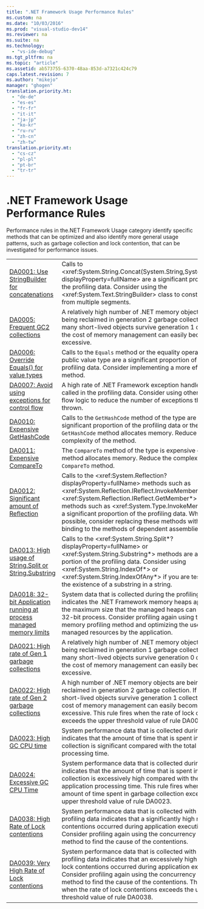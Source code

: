 ```yaml
---
title: ".NET Framework Usage Performance Rules"
ms.custom: na
ms.date: "10/03/2016"
ms.prod: "visual-studio-dev14"
ms.reviewer: na
ms.suite: na
ms.technology: 
  - "vs-ide-debug"
ms.tgt_pltfrm: na
ms.topic: "article"
ms.assetid: ab573755-6370-48aa-853d-a7321c424c79
caps.latest.revision: 7
ms.author: "mikejo"
manager: "ghogen"
translation.priority.ht: 
  - "de-de"
  - "es-es"
  - "fr-fr"
  - "it-it"
  - "ja-jp"
  - "ko-kr"
  - "ru-ru"
  - "zh-cn"
  - "zh-tw"
translation.priority.mt: 
  - "cs-cz"
  - "pl-pl"
  - "pt-br"
  - "tr-tr"
---
```

# .NET Framework Usage Performance Rules
Performance rules in the.NET Framework Usage category identify specific methods that can be optimized and also identify more general usage patterns, such as garbage collection and lock contention, that can be investigated for performance issues.  
  
|||  
|-|-|  
|[DA0001: Use StringBuilder for concatenations](../VS_IDE/da0001--use-stringbuilder-for-concatenations.md)|Calls to \<xref:System.String.Concat(System.String,System.String)?displayProperty=fullName> are a significant proportion of the profiling data. Consider using the \<xref:System.Text.StringBuilder> class to construct strings from multiple segments.|  
|[DA0005: Frequent GC2 collections](../VS_IDE/da0005--frequent-gc2-collections.md)|A relatively high number of .NET memory objects are being reclaimed in generation 2 garbage collection. If too many short-lived objects survive generation 1 collection, the cost of memory management can easily become excessive.|  
|[DA0006: Override Equals() for value types](../VS_IDE/da0006--override-equals---for-value-types.md)|Calls to the `Equals` method or the equality operators of a public value type are a significant proportion of the profiling data. Consider implementing a more efficient method.|  
|[DA0007: Avoid using exceptions for control flow](../VS_IDE/da0007--avoid-using-exceptions-for-control-flow.md)|A high rate of .NET Framework exception handlers were called in the profiling data. Consider using other control flow logic to reduce the number of exceptions that are thrown.|  
|[DA0010: Expensive GetHashCode](../VS_IDE/da0010--expensive-gethashcode.md)|Calls to the `GetHashCode` method of the type are a significant proportion of the profiling data or the `GetHashCode` method allocates memory. Reduce the complexity of the method.|  
|[DA0011: Expensive CompareTo](../VS_IDE/da0011--expensive-compareto.md)|The `CompareTo` method of the type is expensive or the method allocates memory. Reduce the complexity of the `CompareTo` method.|  
|[DA0012: Significant amount of Reflection](../VS_IDE/da0012--significant-amount-of-reflection.md)|Calls to the \<xref:System.Reflection?displayProperty=fullName> methods such as \<xref:System.Reflection.IReflect.InvokeMember*> and \<xref:System.Reflection.IReflect.GetMember*> or to Type methods such as \<xref:System.Type.InvokeMember*> are a significant proportion of the profiling data. When possible, consider replacing these methods with early binding to the methods of dependent assemblies.|  
|[DA0013: High usage of String.Split or String.Substring](../VS_IDE/da0013--high-usage-of-string.split-or-string.substring.md)|Calls to the \<xref:System.String.Split*?displayProperty=fullName> or \<xref:System.String.Substring*> methods are a significant portion of the profiling data. Consider using \<xref:System.String.IndexOf*> or \<xref:System.String.IndexOfAny*> if you are testing for the existence of a substring in a string.|  
|[DA0018: 32-bit Application running at process managed memory limits](../VS_IDE/da0018--32-bit-application-running-at-process-managed-memory-limits.md)|System data that is collected during the profiling run indicates the .NET Framework memory heaps approached the maximum size that the managed heaps can reach in a 32-bit process. Consider profiling again using the .NET memory profiling method and optimizing the use of managed resources by the application.|  
|[DA0021: High rate of Gen 1 garbage collections](../VS_IDE/da0021--high-rate-of-gen-1-garbage-collections.md)|A relatively high number of .NET memory objects are being reclaimed in generation 1 garbage collection. If too many short-lived objects survive generation 0 collection, the cost of memory management can easily become excessive.|  
|[DA0022: High rate of Gen 2 garbage collections](../VS_IDE/da0022--high-rate-of-gen-2-garbage-collections.md)|A high number of .NET memory objects are being reclaimed in generation 2 garbage collection. If too many short-lived objects survive generation 1 collection, the cost of memory management can easily become excessive. This rule fires when the rate of lock contentions exceeds the upper threshold value of rule DA0005.|  
|[DA0023: High GC CPU time](../VS_IDE/da0023--high-gc-cpu-time.md)|System performance data that is collected during profiling indicates that the amount of time that is spent in garbage collection is significant compared with the total application processing time.|  
|[DA0024: Excessive GC CPU Time](../VS_IDE/da0024--excessive-gc-cpu-time.md)|System performance data that is collected during profiling indicates that the amount of time that is spent in garbage collection is excessively high compared with the total application processing time. This rule fires when the amount of time spent in garbage collection exceeds the upper threshold value of rule DA0023.|  
|[DA0038: High Rate of Lock contentions](../VS_IDE/da0038--high-rate-of-lock-contentions.md)|System performance data that is collected with the profiling data indicates that a significantly high rate of lock contentions occurred during application execution. Consider profiling again using the concurrency profiling method to find the cause of the contentions.|  
|[DA0039: Very High Rate of Lock contentions](../VS_IDE/da0039--very-high-rate-of-lock-contentions.md)|System performance data that is collected with the profiling data indicates that an excessively high rate of lock contentions occurred during application execution. Consider profiling again using the concurrency profiling method to find the cause of the contentions. This rule fires when the rate of lock contentions exceeds the upper threshold value of rule DA0038.|